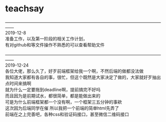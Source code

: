 # teachsay
——————————————————————————————————————<br>
2019-12-8<br>
准备工作，以及第一阶段的相关工作计划， <br>
有对github和等文件操作不熟悉的可以查看帮助文件<br>

——————————————————————————————————————<br>
2019-12-24<br>
各位大佬，那么久了，好歹前端框架给我一个啊，不然后端的做都没法做<br>
我知道大家都有各自的事，很忙，但这个既然是大家决定了做的，大家就好歹抽出点时间来搞啊<br>
就为什么一定要拖到deadline啊，提前搞完不好吗<br>
而且因为是前期试水，都很简单，都是能做出来的<br>
可是为什么前端框架都一个没有啊，一个框架三五分钟的事欸<br>
这次因为后端同学在催 所以我把一个前端的简单html先弄了<br>
前端在之上完善吧，各种css和验证码接口，甚至微信二维码接口<br>

